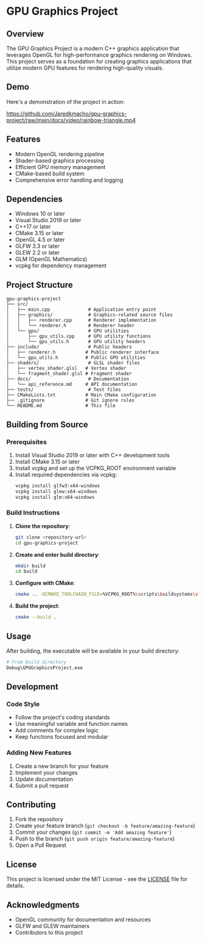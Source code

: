 # GPU Graphics Project

## Overview
The GPU Graphics Project is a modern C++ graphics application that leverages OpenGL for high-performance graphics rendering on Windows. This project serves as a foundation for creating graphics applications that utilize modern GPU features for rendering high-quality visuals.

## Demo
Here's a demonstration of the project in action:

https://github.com/Jaredkmacho/gpu-graphics-project/raw/main/docs/video/rainbow-triangle.mp4

## Features
- Modern OpenGL rendering pipeline
- Shader-based graphics processing
- Efficient GPU memory management
- CMake-based build system
- Comprehensive error handling and logging

## Dependencies
- Windows 10 or later
- Visual Studio 2019 or later
- C++17 or later
- CMake 3.15 or later
- OpenGL 4.5 or later
- GLFW 3.3 or later
- GLEW 2.2 or later
- GLM (OpenGL Mathematics)
- vcpkg for dependency management

## Project Structure
```
gpu-graphics-project
├── src/
│   ├── main.cpp              # Application entry point
│   ├── graphics/             # Graphics-related source files
│   │   ├── renderer.cpp      # Renderer implementation
│   │   └── renderer.h        # Renderer header
│   └── gpu/                  # GPU utilities
│       ├── gpu_utils.cpp     # GPU utility functions
│       └── gpu_utils.h       # GPU utility headers
├── include/                  # Public headers
│   ├── renderer.h           # Public renderer interface
│   └── gpu_utils.h          # Public GPU utilities
├── shaders/                  # GLSL shader files
│   ├── vertex_shader.glsl   # Vertex shader
│   └── fragment_shader.glsl # Fragment shader
├── docs/                     # Documentation
│   └── api_reference.md     # API documentation
├── tests/                    # Test files
├── CMakeLists.txt           # Main CMake configuration
├── .gitignore               # Git ignore rules
└── README.md                # This file
```

## Building from Source

### Prerequisites
1. Install Visual Studio 2019 or later with C++ development tools
2. Install CMake 3.15 or later
3. Install vcpkg and set up the VCPKG_ROOT environment variable
4. Install required dependencies via vcpkg:
   ```bash
   vcpkg install glfw3:x64-windows
   vcpkg install glew:x64-windows
   vcpkg install glm:x64-windows
   ```

### Build Instructions
1. **Clone the repository**:
   ```bash
   git clone <repository-url>
   cd gpu-graphics-project
   ```

2. **Create and enter build directory**:
   ```bash
   mkdir build
   cd build
   ```

3. **Configure with CMake**:
   ```bash
   cmake .. -DCMAKE_TOOLCHAIN_FILE=%VCPKG_ROOT%\scripts\buildsystems\vcpkg.cmake
   ```

4. **Build the project**:
   ```bash
   cmake --build .
   ```

## Usage
After building, the executable will be available in your build directory:
```bash
# From build directory
Debug\GPUGraphicsProject.exe
```

## Development
### Code Style
- Follow the project's coding standards
- Use meaningful variable and function names
- Add comments for complex logic
- Keep functions focused and modular

### Adding New Features
1. Create a new branch for your feature
2. Implement your changes
3. Update documentation
4. Submit a pull request

## Contributing
1. Fork the repository
2. Create your feature branch (`git checkout -b feature/amazing-feature`)
3. Commit your changes (`git commit -m 'Add amazing feature'`)
4. Push to the branch (`git push origin feature/amazing-feature`)
5. Open a Pull Request

## License
This project is licensed under the MIT License - see the [LICENSE](LICENSE) file for details.

## Acknowledgments
- OpenGL community for documentation and resources
- GLFW and GLEW maintainers
- Contributors to this project